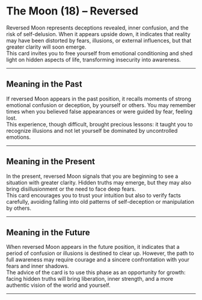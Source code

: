 # The Moon (18) – Reversed

Reversed Moon represents deceptions revealed, inner confusion, and the risk of self-delusion. When it appears upside down, it indicates that reality may have been distorted by fears, illusions, or external influences, but that greater clarity will soon emerge.  
This card invites you to free yourself from emotional conditioning and shed light on hidden aspects of life, transforming insecurity into awareness.

---

## Meaning in the Past  
If reversed Moon appears in the past position, it recalls moments of strong emotional confusion or deception, by yourself or others. You may remember times when you believed false appearances or were guided by fear, feeling lost.  
This experience, though difficult, brought precious lessons: it taught you to recognize illusions and not let yourself be dominated by uncontrolled emotions.

---

## Meaning in the Present  
In the present, reversed Moon signals that you are beginning to see a situation with greater clarity. Hidden truths may emerge, but they may also bring disillusionment or the need to face deep fears.  
This card encourages you to trust your intuition but also to verify facts carefully, avoiding falling into old patterns of self-deception or manipulation by others.

---

## Meaning in the Future  
When reversed Moon appears in the future position, it indicates that a period of confusion or illusions is destined to clear up. However, the path to full awareness may require courage and a sincere confrontation with your fears and inner shadows.  
The advice of the card is to use this phase as an opportunity for growth: facing hidden truths will bring liberation, inner strength, and a more authentic vision of the world and yourself.

---
